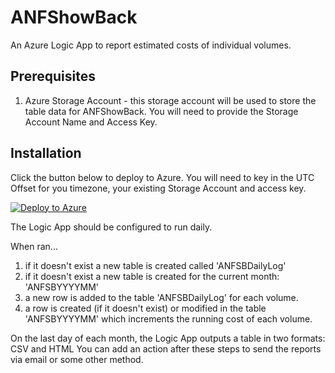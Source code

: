 # ANFShowBack

An Azure Logic App to report estimated costs of individual volumes.

## Prerequisites

1. Azure Storage Account - this storage account will be used to store the table data for ANFShowBack. You will need to provide the Storage Account Name and Access Key.

## Installation

Click the button below to deploy to Azure. You will need to key in the UTC Offset for you timezone, your existing Storage Account and access key.

[![Deploy to Azure](https://aka.ms/deploytoazurebutton)](https://portal.azure.com/#create/Microsoft.Template/uri/https%3A%2F%2Fraw.githubusercontent.com%2FANFTechTeam%2FANFShowBack%2Fmaster%2Fanfshowback.json)

The Logic App should be configured to run daily.

When ran...

 1. if it doesn't exist a new table is created called 'ANFSBDailyLog'
 2. if it doesn't exist a new table is created for the current month: 'ANFSBYYYYMM'
 3. a new row is added to the table 'ANFSBDailyLog' for each volume.
 4. a row is created (if it doesn't exist) or modified in the table 'ANFSBYYYYMM' which increments the running cost of each volume.

On the last day of each month, the Logic App outputs a table in two formats: CSV and HTML
You can add an action after these steps to send the reports via email or some other method.

